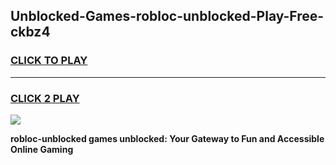 
## Unblocked-Games-robloc-unblocked-Play-Free-ckbz4
<h3>
<a href="https://premium76.site?title=robloc-unblocked&ref=19M">CLICK TO PLAY</a></h3>
<hr>

<h3>
<a href="https://premium76.site?title=robloc-unblocked&ref=19M">CLICK 2 PLAY</a>
  
</h3>

<a href="https://premium76.site?title=robloc-unblocked&ref=19M"><img src="https://clearcache.store/games.png"></a>


**robloc-unblocked games unblocked: Your Gateway to Fun and Accessible Online Gaming**
